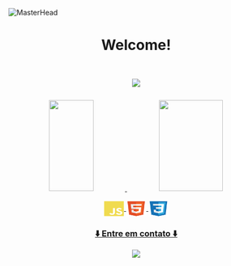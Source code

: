 ![MasterHead](https://gifs.eco.br/wp-content/uploads/2022/06/gifs-vaporwave-5.gif)
<div align="center">
  <h1 align="center">Welcome!<h1>
  <a href="" target="_blank"><img src="https://img.shields.io/badge/website-000000?style=for-the-badge&logo=About.me&logoColor=white"></a>
</div> 
    
<div align="center">
  <a href="https://github.com/joaovitorscr">
  <img height="180em" width="42%" src="https://github-readme-stats.vercel.app/api?username=joaovitorscr&show_icons=true&theme=radical&include_all_commits=true&count_private=true"/>
  <img height="180em" width="50%" src="https://github-readme-stats.vercel.app/api/top-langs/?username=joaovitorscr&layout=compact&langs_count=7&theme=radical"/>
</div>

<div align="center" style="display: inline_block"><br>
  <img align="center" alt="Js" height="30" width="40" src="https://raw.githubusercontent.com/devicons/devicon/master/icons/javascript/javascript-plain.svg">
  <img align="center" alt="Html" height="30" width="40" src="https://raw.githubusercontent.com/devicons/devicon/master/icons/html5/html5-original.svg">
  <img align="center" alt="Css" height="30" width="40" src="https://raw.githubusercontent.com/devicons/devicon/master/icons/css3/css3-original.svg">
</div>

<div align="center">
  <h3>⬇️ Entre em contato ⬇️</h3>
  <a href="mailto:contato.joaovitorscr@gmail.com" target="_blank"><img src="https://img.shields.io/badge/Gmail-D14836?style=for-the-badge&logo=gmail&logoColor=white" target="_blank"></a>
</div>
